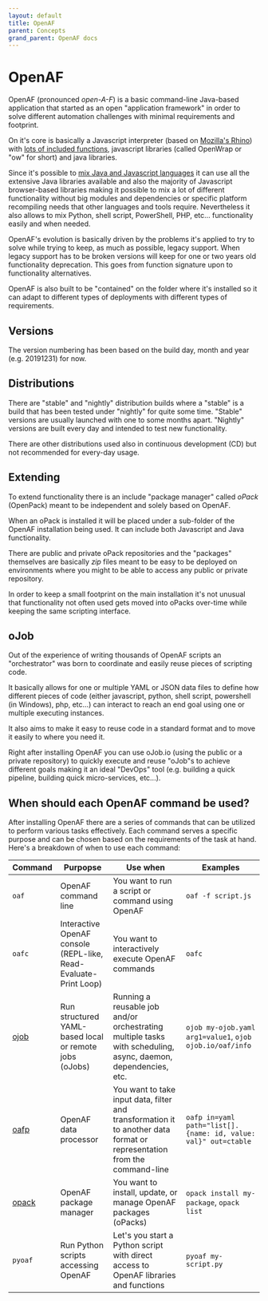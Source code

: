 ```yaml
---
layout: default
title: OpenAF
parent: Concepts
grand_parent: OpenAF docs
---
```


# OpenAF

OpenAF (pronounced _open-A-F_) is a basic command-line Java-based application that started as an open "application framework" in order to solve different automation challenges with minimal requirements and footprint.

On it's core is basically a Javascript interpreter (based on [Mozilla's Rhino](https://github.com/mozilla/rhino)) with [lots of included functions](javascript2oaf.md), javascript libraries (called OpenWrap or "ow" for short) and java libraries.

Since it's possible to [mix Java and Javascript languages](java.md) it can use all the extensive Java libraries available and also the majority of Javascript browser-based libraries making it possible to mix a lot of different functionality without big modules and dependencies or specific platform recompiling needs that other languages and tools require. Nevertheless it also allows to mix Python, shell script, PowerShell, PHP, etc... functionality easily and when needed.

OpenAF's evolution is basically driven by the problems it's applied to try to solve while trying to keep, as much as possible, legacy support. When legacy support has to be broken versions will keep for one or two years old functionality deprecation. This goes from function signature upon to functionality alternatives.

OpenAF is also built to be "contained" on the folder where it's installed so it can adapt to different types of deployments with different types of requirements.

## Versions

The version numbering has been based on the build day, month and year (e.g. 20191231) for now.

## Distributions 

There are "stable" and "nightly" distribution builds where a "stable" is a build that has been tested under "nightly" for quite some time. "Stable" versions are usually launched with one to some months apart. "Nightly" versions are built every day and intended to test new functionality.

There are other distributions used also in continuous development (CD) but not recommended for every-day usage.

## Extending

To extend functionality there is an include "package manager" called _oPack_ (OpenPack) meant to be independent and solely based on OpenAF.

When an oPack is installed it will be placed under a sub-folder of the OpenAF installation being used. It can include both Javascript and Java functionality.

There are public and private oPack repositories and the "packages" themselves are basically _zip_ files meant to be easy to be deployed on environments where you might to be able to access any public or private repository.

In order to keep a small footprint on the main installation it's not unusual that functionality not often used gets moved into oPacks over-time while keeping the same scripting interface.

## oJob

Out of the experience of writing thousands of OpenAF scripts an "orchestrator" was born to coordinate and easily reuse pieces of scripting code. 

It basically allows for one or multiple YAML or JSON data files to define how different pieces of code (either javascript, python, shell script, powershell (in Windows), php, etc...) can interact to reach an end goal using one or multiple executing instances.

It also aims to make it easy to reuse code in a standard format and to move it easily to where you need it.

Right after installing OpenAF you can use oJob.io (using the public or a private repository) to quickly execute and reuse "oJob"s to achieve different goals making it an ideal "DevOps" tool (e.g. building a quick pipeline, building quick micro-services, etc...).

## When should each OpenAF command be used?

After installing OpenAF there are a series of commands that can be utilized to perform various tasks effectively. Each command serves a specific purpose and can be chosen based on the requirements of the task at hand. Here's a breakdown of when to use each command:

| Command | Purpopse | Use when | Examples |
| ------- | -------- | -------- | -------- |
| `oaf` | OpenAF command line | You want to run a script or command using OpenAF | `oaf -f script.js` |
| `oafc` | Interactive OpenAF console (REPL-like, Read-Evaluate-Print Loop) | You want to interactively execute OpenAF commands | `oafc` |
| [ojob](oJob) | Run structured YAML-based local or remote jobs (oJobs) | Running a reusable job and/or orchestrating multiple tasks with scheduling, async, daemon, dependencies, etc. | `ojob my-ojob.yaml arg1=value1`, `ojob ojob.io/oaf/info` |
| [oafp](oafp) | OpenAF data processor | You want to take input data, filter and transformation it to another data format or representation from the command-line | `oafp in=yaml path="list[].{name: id, value: val}" out=ctable` |
| [opack](opack) | OpenAF package manager | You want to install, update, or manage OpenAF packages (oPacks) | `opack install my-package`, `opack list` |
| `pyoaf`| Run Python scripts accessing OpenAF | Let's you start a Python script with direct access to OpenAF libraries and functions | `pyoaf my-script.py` |